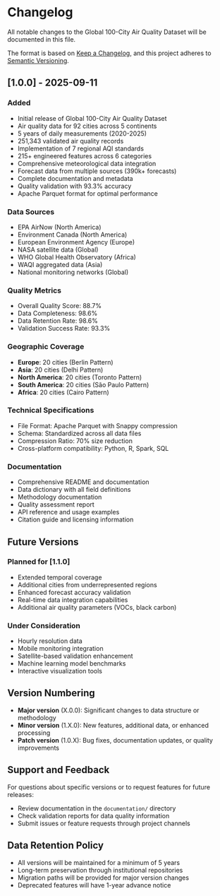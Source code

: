 # Changelog

All notable changes to the Global 100-City Air Quality Dataset will be documented in this file.

The format is based on [Keep a Changelog](https://keepachangelog.com/en/1.0.0/),
and this project adheres to [Semantic Versioning](https://semver.org/spec/v2.0.0.html).

## [1.0.0] - 2025-09-11

### Added
- Initial release of Global 100-City Air Quality Dataset
- Air quality data for 92 cities across 5 continents
- 5 years of daily measurements (2020-2025)
- 251,343 validated air quality records
- Implementation of 7 regional AQI standards
- 215+ engineered features across 6 categories
- Comprehensive meteorological data integration
- Forecast data from multiple sources (390k+ forecasts)
- Complete documentation and metadata
- Quality validation with 93.3% accuracy
- Apache Parquet format for optimal performance

### Data Sources
- EPA AirNow (North America)
- Environment Canada (North America)
- European Environment Agency (Europe)
- NASA satellite data (Global)
- WHO Global Health Observatory (Africa)
- WAQI aggregated data (Asia)
- National monitoring networks (Global)

### Quality Metrics
- Overall Quality Score: 88.7%
- Data Completeness: 98.6%
- Data Retention Rate: 98.6%
- Validation Success Rate: 93.3%

### Geographic Coverage
- **Europe**: 20 cities (Berlin Pattern)
- **Asia**: 20 cities (Delhi Pattern)
- **North America**: 20 cities (Toronto Pattern)
- **South America**: 20 cities (São Paulo Pattern)
- **Africa**: 20 cities (Cairo Pattern)

### Technical Specifications
- File Format: Apache Parquet with Snappy compression
- Schema: Standardized across all data files
- Compression Ratio: 70% size reduction
- Cross-platform compatibility: Python, R, Spark, SQL

### Documentation
- Comprehensive README and documentation
- Data dictionary with all field definitions
- Methodology documentation
- Quality assessment report
- API reference and usage examples
- Citation guide and licensing information

## Future Versions

### Planned for [1.1.0]
- Extended temporal coverage
- Additional cities from underrepresented regions
- Enhanced forecast accuracy validation
- Real-time data integration capabilities
- Additional air quality parameters (VOCs, black carbon)

### Under Consideration
- Hourly resolution data
- Mobile monitoring integration
- Satellite-based validation enhancement
- Machine learning model benchmarks
- Interactive visualization tools

## Version Numbering

- **Major version** (X.0.0): Significant changes to data structure or methodology
- **Minor version** (1.X.0): New features, additional data, or enhanced processing
- **Patch version** (1.0.X): Bug fixes, documentation updates, or quality improvements

## Support and Feedback

For questions about specific versions or to request features for future releases:
- Review documentation in the `documentation/` directory
- Check validation reports for data quality information
- Submit issues or feature requests through project channels

## Data Retention Policy

- All versions will be maintained for a minimum of 5 years
- Long-term preservation through institutional repositories
- Migration paths will be provided for major version changes
- Deprecated features will have 1-year advance notice
